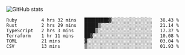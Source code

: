 ![GitHub stats](https://github-readme-stats.vercel.app/api?username=ksk001100&show_icons=true&theme=tokyonight)

<!--START_SECTION:waka-->

```text
Ruby         4 hrs 32 mins   █████████▓░░░░░░░░░░░░░░░   38.43 %
Rust         2 hrs 29 mins   █████▒░░░░░░░░░░░░░░░░░░░   21.14 %
TypeScript   2 hrs 3 mins    ████▒░░░░░░░░░░░░░░░░░░░░   17.37 %
Terraform    1 hr 11 mins    ██▓░░░░░░░░░░░░░░░░░░░░░░   10.08 %
TOML         21 mins         ▓░░░░░░░░░░░░░░░░░░░░░░░░   03.04 %
CSV          13 mins         ▒░░░░░░░░░░░░░░░░░░░░░░░░   01.93 %
```

<!--END_SECTION:waka-->
